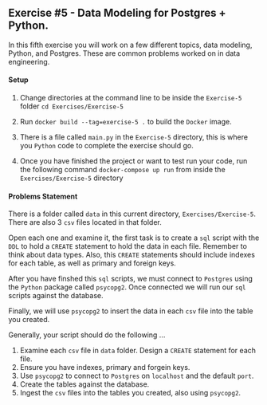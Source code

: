 ## Exercise #5 - Data Modeling for Postgres + Python.

In this fifth exercise you will work on a few different topics,
data modeling, Python, and Postgres. These are common problems worked 
on in data engineering.

#### Setup
1. Change directories at the command line 
   to be inside the `Exercise-5` folder `cd Exercises/Exercise-5`
   
2. Run `docker build --tag=exercise-5 .` to build the `Docker` image.

3. There is a file called `main.py` in the `Exercise-5` directory, this
is where you `Python` code to complete the exercise should go.
   
4. Once you have finished the project or want to test run your code,
   run the following command `docker-compose up run` from inside the `Exercises/Exercise-5` directory

#### Problems Statement
There is a folder called `data` in this current directory, `Exercises/Exercise-5`. There are also
3 `csv` files located in that folder.

Open each one and examine it, the first task is to create a `sql` script with the `DDL` to hold
a `CREATE` statement to hold the data in each file. Remember to think about data types. Also, this `CREATE` statements should include indexes for each table, as well as primary and foreign
keys.

After you have finshed this `sql` scripts, we must connect to `Postgres` using the `Python` package
called `psycopg2`. Once connected we will run our `sql` scripts against the database.

Finally, we will use `psycopg2` to insert the data in each `csv` file into the table you created.

Generally, your script should do the following ...
1. Examine each `csv` file in `data` folder. Design a `CREATE` statement for each file.
2. Ensure you have indexes, primary and forgein keys.
3. Use `psycopg2` to connect to `Postgres` on `localhost` and the default `port`.
4. Create the tables against the database.
5. Ingest the `csv` files into the tables you created, also using `psycopg2`.